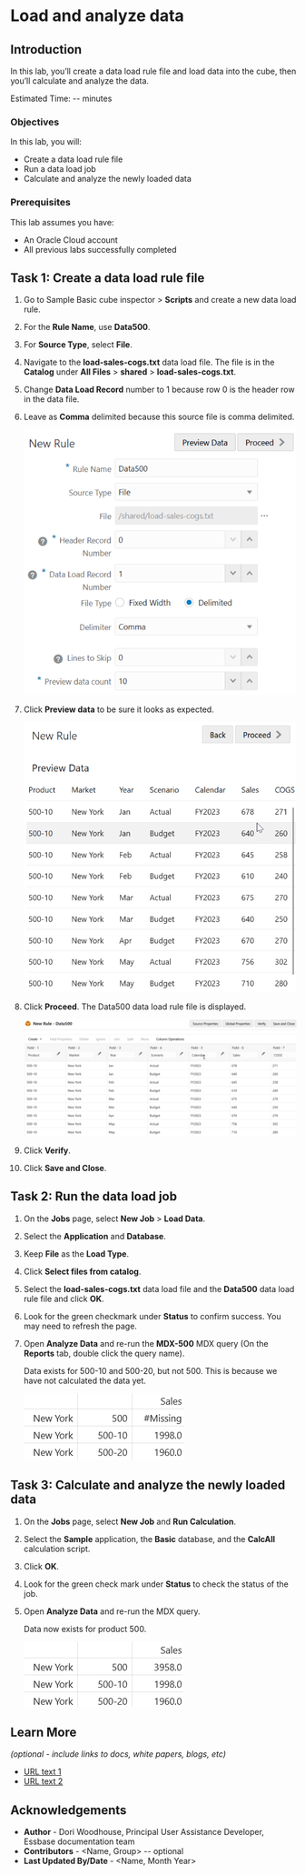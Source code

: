 # Load and analyze data

## Introduction

In this lab, you’ll create a data load rule file and load data into the cube, then you’ll calculate and analyze the data.

Estimated Time: -- minutes

### Objectives

In this lab, you will:

* Create a data load rule file
* Run a data load job
* Calculate and analyze the newly loaded data

### Prerequisites

This lab assumes you have:

* An Oracle Cloud account
* All previous labs successfully completed

## Task 1: Create a data load rule file

1. Go to Sample Basic cube inspector > **Scripts** and create a new data load rule.

2. For the **Rule Name**, use **Data500**.

3. For **Source Type**, select **File**.

4. Navigate to the **load-sales-cogs.txt** data load file. The file is in the **Catalog** under **All Files** > **shared** > **load-sales-cogs.txt**.

5. Change **Data Load Record** number to 1 because row 0 is the header row in the data file.

6. Leave as **Comma** delimited because this source file is comma delimited.

    ![Image of the New Rule dialog box, with entries as described in the preceding steps.](images/new-data-load-rule.png)

7. Click **Preview data** to be sure it looks as expected.

    ![Image of Preview Data in the New Rule dialog box, showing columns for the 500-10 product group, New York, Year and Scenario members, with Sales and COGS columns containing numeric data values.](images/load-rule-preview-data.png)

8. Click **Proceed**. The Data500 data load rule file is displayed.

    ![Image of the Data500 data load rule file, with seven fields: Product, Market, Year, Scenario, Calendar, Sales, and COGS.](images/data500-rule.png)

8. Click **Verify**.

9. Click **Save and Close**.

## Task 2: Run the data load job

1. On the **Jobs** page, select **New Job** > **Load Data**.

2. Select the **Application** and **Database**.

3. Keep **File** as the **Load Type**.

4. Click **Select files from catalog**.

5. Select the **load-sales-cogs.txt** data load file and the **Data500** data load rule file and click **OK**.

6. Look for the green checkmark under **Status** to confirm success. You may need to refresh the page.

7. Open **Analyze Data** and re-run the **MDX-500** MDX query (On the **Reports** tab, double click the query name).

    Data exists for 500-10 and 500-20, but not 500. This is because we have not calculated the data yet.

    ![Image of an analyze data grid with existing data for 500-10 and 500-20 and #Missing for 500.](images/analyze-missing-500.png)

## Task 3: Calculate and analyze the newly loaded data

1. On the **Jobs** page, select **New Job** and **Run Calculation**.

2. Select the **Sample** application, the **Basic** database, and the **CalcAll** calculation script.

3. Click **OK**.

4. Look for the green check mark under **Status** to check the status of the job.

5. Open **Analyze Data** and re-run the MDX query.

    Data now exists for product 500.

    ![Image of an analyze data grid with existing data for 500-10, and 500-20, and for 500.](images/analyze-data-in-500.png)

## Learn More

*(optional - include links to docs, white papers, blogs, etc)*

* [URL text 1](http://docs.oracle.com)
* [URL text 2](http://docs.oracle.com)

## Acknowledgements

* **Author** - Dori Woodhouse, Principal User Assistance Developer, Essbase documentation team
* **Contributors** -  <Name, Group> -- optional
* **Last Updated By/Date** - <Name, Month Year>